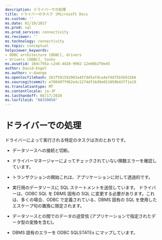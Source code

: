 ```yaml
---
description: ドライバーでの処理
title: ドライバーのタスク |Microsoft Docs
ms.custom: ''
ms.date: 01/19/2017
ms.prod: sql
ms.prod_service: connectivity
ms.reviewer: ''
ms.technology: connectivity
ms.topic: conceptual
helpviewer_keywords:
- ODBC architecture [ODBC], drivers
- drivers [ODBC], tasks
ms.assetid: 184c795a-c2e8-4d20-9902-12e60b2f0e45
author: David-Engel
ms.author: v-daenge
ms.openlocfilehash: 263f591592063a45fdd5afdca4efdd75b5b915b6
ms.sourcegitcommit: e700497f962e4c2274df16d9e651059b42ff1a10
ms.translationtype: MT
ms.contentlocale: ja-JP
ms.lasthandoff: 08/17/2020
ms.locfileid: "88339058"
---
```

# <a name="driver-tasks"></a>ドライバーでの処理
ドライバーによって実行される特定のタスクは次のとおりです。  
  
-   データソースへの接続と切断。  
  
-   ドライバーマネージャーによってチェックされていない関数エラーを確認しています。  
  
-   トランザクションの開始これは、アプリケーションに対して透過的です。  
  
-   実行用のデータソースに SQL ステートメントを送信しています。 ドライバーは、ODBC SQL を DBMS 固有の SQL に変更する必要があります。これは、多くの場合、ODBC で定義されている、DBMS 固有の SQL を使用したエスケープ句の置換に限定されます。  
  
-   データソースとの間でのデータの送受信 (アプリケーションで指定されたデータ型の変換を含む)。  
  
-   DBMS 固有のエラーを ODBC SQLSTATEs にマップしています。
